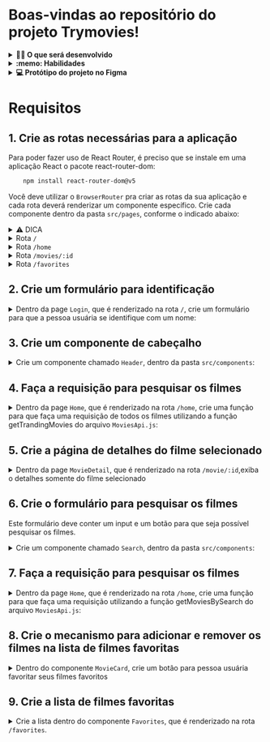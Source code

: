 # Boas-vindas ao repositório do projeto Trymovies!


<details>
  <summary><strong>👨‍💻 O que será desenvolvido</strong></summary><br />

  Neste projeto você irá criar o Trybemovies, uma aplicação capaz de exibir filmes, criar uma lista de filmes favoritos e fazer Login . Essa aplicação será capaz de:
  - Fazer login;
  - Pesquisar por um filme;
  - Visualizar os detalhes de um filme selecionado;
  - Favoritar e desfavoritar os filmes;
  - Ver a lista de filmes favoritas;


</details>

<details>
  <summary><strong>:memo: Habilidades</strong></summary><br />

Neste projeto, verificamos se você é capaz de:

- Fazer requisições e consumir dados vindos de uma `API`;

- Utilizar os ciclos de vida de um componente React;

- Utilizar a função `setState` de forma a garantir que um determinado código só é executado após o estado ser atualizado

- Utilizar o componente `BrowserRouter` corretamente;

- Criar rotas, mapeando o caminho da URL com o componente correspondente, via `Route`;

- Utilizar o `Switch` do `React Router`

- Criar links de navegação na aplicação com o componente `Link`;
</details>

<details>
  <summary><strong>💻 Protótipo do projeto no Figma</strong></summary><br />

  Você pode estar se perguntando: *"Como deixo meu projeto com um layout mais atrativo?"* 🤔

  Para isso, disponibilizamos esse [protótipo do Figma](colocar o link do figma) para lhe ajudar !

</details>

# Requisitos

## 1. Crie as rotas necessárias para a aplicação

Para poder fazer uso de React Router, é preciso que se instale em uma aplicação React o pacote react-router-dom:


```bash
    npm install react-router-dom@v5
  ```
Você deve utilizar o `BrowserRouter` pra criar as rotas da sua aplicação e cada rota deverá renderizar um componente específico. Crie cada componente dentro da pasta `src/pages`, conforme o indicado abaixo:

<details><summary>  ⚠️ DICA</summary>
"Route exact path="/about" component={ About } "
</details>


<details><summary> Rota <code>/</code></summary>
- A rota `/` deve renderizar um componente chamado `Login`.
</details>

<details><summary> Rota <code>/home</code></summary>

- A rota `/home` deve renderizar um componente chamado `Home`;
</details>

<details><summary> Rota <code>/movies/:id</code></summary>

- A rota `/movies/:id` deve renderizar um componente chamado ` MovieDetail `.
</details>

<details><summary> Rota <code>/favorites</code></summary>

- A rota `/favorites` deve renderizar um componente chamado `Favorites`.
</details>

## 2. Crie um formulário para identificação
<details><summary>Dentro da page <code>Login</code>, que é renderizado na rota <code>/</code>, crie um formulário para que a pessoa usuária se identifique com um nome:</summary>

- Você deve criar um campo para que a pessoa usuária insira seu nome.

- Crie um botão com o texto `Entrar`.

- O botão para entrar só deve estar habilitado caso o nome digitado tenha 3 ou mais caracteres.

- Ao clicar no botão `Entrar`, deve salvar o nome digitado no localStorage com o nome da chave 'user'.

- Após a informação ter sido salva, faça um redirect para a rota `/home`.
</details>


## 3. Crie um componente de cabeçalho

<details><summary>Crie um componente chamado <code>Header</code>, dentro da pasta <code>src/components</code>:</summary>

- Crie esse componente com a tag `header` envolvendo todo seu conteúdo.

- Recupere o nome da pessoa logada e exiba essa informação na tela.

- Renderize o componente de cabeçalho na página da rota `/home`;
</details>

## 4. Faça a requisição para pesquisar os filmes
<details><summary>Dentro da page <code>Home</code>, que é renderizado na rota <code>/home</code>, crie uma função para que
faça uma requisição de todos os filmes utilizando a função getTrandingMovies do arquivo <code>MoviesApi.js</code>:</summary>

<details><summary>Crie um componente chamado <code>MovieCard</code>, dentro da pasta <code>src/components</code>:</summary>

- Crie esse componente com a tag `p` que deve conter o titulo do filme.

- Crie esse componente com a tag `img` que deve conter o poster do filme.
</details>

 - Renderize o componente MovieCard na página da rota `/home` passando como props o title e poster_path de cada filme;

 - Exiba na tela o titulo do filme e a imagem.

 - Ao clicar em um filme da rota Home,faça um redirect para a rota `/movie/:id` desse filme selecionado.

 -* Enquanto aguarda exiba a mensagem `Carregando...` na tela.

</details>

## 5. Crie a página de detalhes do filme selecionado
<details><summary>Dentro da page <code>MovieDetail</code>, que é renderizado na rota <code>/movie/:id</code>,exiba o detalhes somente do filme selecionado</summary>

- Faça uma requisição apenas do filme selecionado utilizando a função getMovieById do arquivo <code>MoviesApi.js</code>

* :bulb: Lembre-se que essa função espera receber o id do filme.

* Enquanto aguarda a resposta da API exiba a mensagem `Carregando...` na tela.

- Deve exibir a imagem de fundo(backdrop_path), titulo e a descrição do filme selecionado

</details>

## 6. Crie o formulário para pesquisar os filmes
Este formulário deve conter um input e um botão para que seja possível pesquisar os filmes.
<details><summary>Crie um componente chamado <code>Search</code>, dentro da pasta <code>src/components</code>:</summary>

- Crie um campo para pessoa digitar o nome do filme a ser pesquisada.

- Crie um botão com o texto `Procurar`.

- Renderize o componente de pesquisa no componente `Home`.
</details>

## 7. Faça a requisição para pesquisar os filmes
<details><summary>Dentro da page <code>Home</code>, que é renderizado na rota <code>/home</code>, crie uma função para que
faça uma requisição utilizando a função getMoviesBySearch do arquivo <code>MoviesApi.js</code>:</summary>

* :bulb: Lembre-se que essa função espera receber uma string com o nome do filme.

* Enquanto aguarda a resposta da API, esconda o input e o botão de pesquisa e exiba a mensagem `Carregando...` na tela.

* Após receber a resposta da requisição, deve renderizar no componente MovieCard somente o filme pesquisado.
</details>


## 8. Crie o mecanismo para adicionar e remover os filmes na lista de filmes favoritas
<details><summary>Dentro do componente <code>MovieCard</code>, crie um botão para pessoa usuária favoritar seus filmes favoritos</summary>
- Ao clicar no botão, deve salvar no localStorage o title, poster_path e o id do filme
</details>


## 9. Crie a lista de filmes favoritas
<details><summary> Crie a lista dentro do componente <code>Favorites</code>, que é renderizado na rota <code>/favorites</code>.</summary>